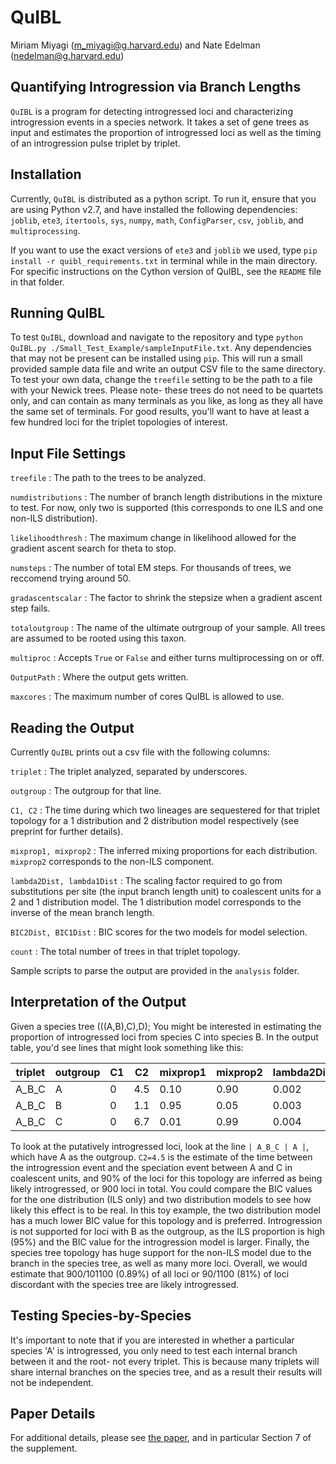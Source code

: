 # QuIBL
Miriam Miyagi (m_miyagi@g.harvard.edu) and Nate Edelman (nedelman@g.harvard.edu)

## Quantifying Introgression via Branch Lengths

``QuIBL`` is a program for detecting introgressed loci and characterizing introgression events in a species network. It takes a set of gene trees as input and estimates the proportion of introgressed loci as well as the timing of an introgression pulse triplet by triplet.

## Installation
Currently, ``QuIBL`` is distributed as a python script. To run it, ensure that you are using Python v2.7, and have installed the following dependencies:
``joblib``, ``ete3``, ``itertools``, ``sys``, ``numpy``, ``math``, ``ConfigParser``, ``csv``, ``joblib``, and ``multiprocessing``.

If you want to use the exact versions of ``ete3`` and ``joblib`` we used, type ``pip install -r quibl_requirements.txt`` in terminal while in the main directory. For specific instructions on the Cython version of QuIBL, see the ``README`` file in that folder.

## Running QuIBL
To test ``QuIBL``, download and navigate to the repository and type ``python QuIBL.py ./Small_Test_Example/sampleInputFile.txt``. Any dependencies that may not be present can be installed using ``pip``. This will run a small provided sample data file and write an output CSV file to the same directory. To test your own data, change the ``treefile`` setting to be the path to a file with your Newick trees. Please note- these trees do not need to be quartets only, and can contain as many terminals as you like, as long as they all have the same set of terminals. For good results, you'll want to have at least a few hundred loci for the triplet topologies of interest.

## Input File Settings
``treefile`` : The path to the trees to be analyzed.

``numdistributions`` : The number of branch length distributions in the mixture to test. For now, only two is supported (this corresponds to one ILS and one non-ILS distribution).

``likelihoodthresh`` : The maximum change in likelihood allowed for the gradient ascent search for theta to stop.

``numsteps`` : The number of total EM steps. For thousands of trees, we reccomend trying around 50.

``gradascentscalar`` : The factor to shrink the stepsize when a gradient ascent step fails.

``totaloutgroup`` : The name of the ultimate outrgroup of your sample. All trees are assumed to be rooted using this taxon.

``multiproc`` : Accepts ``True`` or ``False`` and either turns multiprocessing on or off.

``OutputPath`` : Where the output gets written.

``maxcores`` : The maximum number of cores QuIBL is allowed to use.

## Reading the Output

Currently ``QuIBL`` prints out a csv file with the following columns:

``triplet`` : The triplet analyzed, separated by underscores.

``outgroup`` : The outgroup for that line.

``C1, C2`` : The time during which two lineages are sequestered for that triplet topology for a 1 distribution and 2 distribution model respectively (see preprint for further details).

``mixprop1, mixprop2`` : The inferred mixing proportions for each distribution. ``mixprop2`` corresponds to the non-ILS component.

``lambda2Dist, lambda1Dist`` : The scaling factor required to go from substitutions per site (the input branch length unit) to coalescent units for a 2 and 1 distribution model. The 1 distribution model corresponds to the inverse of the mean branch length.

``BIC2Dist, BIC1Dist`` : BIC scores for the two models for model selection.

``count`` : The total number of trees in that triplet topology.

Sample scripts to parse the output are provided in the ``analysis`` folder.

## Interpretation of the Output

Given a species tree (((A,B),C),D); You might be interested in estimating the proportion of introgressed loci from species C into species B. In the output table, you'd see lines that might look something like this:

| triplet | outgroup | C1 | C2 | mixprop1 | mixprop2 | lambda2Dist | lambda1Dist | BIC2Dist | BIC1Dist | count|
| --- | --- | --- | --- | --- | --- | --- | --- | --- | --- | --- |
| A_B_C | A | 0 | 4.5 | 0.10 | 0.90 | 0.002 | 0.01| -1999 | -1599 | 1000 |
| A_B_C | B | 0 | 1.1 | 0.95 | 0.05 | 0.003 | 0.003| -199 | -299 | 100 |
| A_B_C | C | 0 | 6.7 | 0.01 | 0.99 | 0.004 | 0.05| -9999 | -1799 | 100000 |

To look at the putatively introgressed loci, look at the line ``| A_B_C | A |``, which have A as the outgroup. ``C2=4.5`` is the estimate of the time between the introgression event and the speciation event between A and C in coalescent units, and 90% of the loci for this topology are inferred as being likely introgressed, or 900 loci in total. You could compare the BIC values for the one distribution (ILS only) and two distribution models to see how likely this effect is to be real. In this toy example, the two distribution model has a much lower BIC value for this topology and is preferred. Introgression is not supported for loci with B as the outgroup, as the ILS proportion is high (95%) and the BIC value for the introgression model is larger. Finally, the species tree topology has huge support for the non-ILS model due to the branch in the species tree, as well as many more loci. Overall, we would estimate that 900/101100 (0.89%) of all loci or 90/1100 (81%) of loci discordant with the species tree are likely introgressed.

## Testing Species-by-Species
It's important to note that if you are interested in whether a particular species 'A' is introgressed, you only need to test each internal branch between it and the root- not every triplet. This is because many triplets will share internal branches on the species tree, and as a result their results will not be independent.

## Paper Details
For additional details, please see [the paper](https://science.sciencemag.org/content/366/6465/594), and in particular Section 7 of the supplement.
